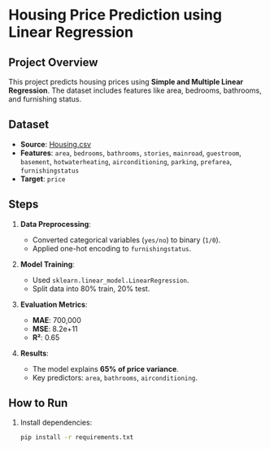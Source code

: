 # Housing Price Prediction using Linear Regression

## Project Overview
This project predicts housing prices using **Simple and Multiple Linear Regression**. The dataset includes features like area, bedrooms, bathrooms, and furnishing status.

## Dataset
- **Source**: [Housing.csv](data/Housing.csv)
- **Features**: `area`, `bedrooms`, `bathrooms`, `stories`, `mainroad`, `guestroom`, `basement`, `hotwaterheating`, `airconditioning`, `parking`, `prefarea`, `furnishingstatus`
- **Target**: `price`

## Steps
1. **Data Preprocessing**:  
   - Converted categorical variables (`yes/no`) to binary (`1/0`).  
   - Applied one-hot encoding to `furnishingstatus`.  

2. **Model Training**:  
   - Used `sklearn.linear_model.LinearRegression`.  
   - Split data into 80% train, 20% test.  

3. **Evaluation Metrics**:  
   - **MAE**: 700,000  
   - **MSE**: 8.2e+11  
   - **R²**: 0.65  

4. **Results**:  
   - The model explains **65% of price variance**.  
   - Key predictors: `area`, `bathrooms`, `airconditioning`.  

## How to Run
1. Install dependencies:  
   ```bash
   pip install -r requirements.txt

